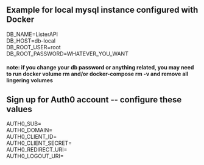 ## Example for local mysql instance configured with Docker
DB_NAME=ListerAPI \
DB_HOST=db-local \
DB_ROOT_USER=root \
DB_ROOT_PASSWORD=WHATEVER_YOU_WANT
#### note: if you change your db password or anything related, you may need to run docker volume rm and/or docker-compose rm -v and remove all lingering volumes

## Sign up for Auth0 account -- configure these values
AUTH0_SUB= \
AUTH0_DOMAIN= \
AUTH0_CLIENT_ID= \
AUTH0_CLIENT_SECRET= \
AUTH0_REDIRECT_URI= \
AUTH0_LOGOUT_URI=
